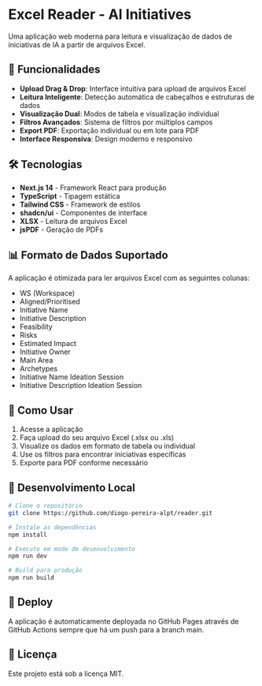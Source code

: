 # Excel Reader - AI Initiatives

Uma aplicação web moderna para leitura e visualização de dados de iniciativas de IA a partir de arquivos Excel.

## 🚀 Funcionalidades

- **Upload Drag & Drop**: Interface intuitiva para upload de arquivos Excel
- **Leitura Inteligente**: Detecção automática de cabeçalhos e estruturas de dados
- **Visualização Dual**: Modos de tabela e visualização individual
- **Filtros Avançados**: Sistema de filtros por múltiplos campos
- **Export PDF**: Exportação individual ou em lote para PDF
- **Interface Responsiva**: Design moderno e responsivo

## 🛠️ Tecnologias

- **Next.js 14** - Framework React para produção
- **TypeScript** - Tipagem estática
- **Tailwind CSS** - Framework de estilos
- **shadcn/ui** - Componentes de interface
- **XLSX** - Leitura de arquivos Excel
- **jsPDF** - Geração de PDFs

## 📊 Formato de Dados Suportado

A aplicação é otimizada para ler arquivos Excel com as seguintes colunas:
- WS (Workspace)
- Aligned/Prioritised
- Initiative Name
- Initiative Description
- Feasibility
- Risks
- Estimated Impact
- Initiative Owner
- Main Area
- Archetypes
- Initiative Name Ideation Session
- Initiative Description Ideation Session

## 🚀 Como Usar

1. Acesse a aplicação
2. Faça upload do seu arquivo Excel (.xlsx ou .xls)
3. Visualize os dados em formato de tabela ou individual
4. Use os filtros para encontrar iniciativas específicas
5. Exporte para PDF conforme necessário

## 🔧 Desenvolvimento Local

```bash
# Clone o repositório
git clone https://github.com/diogo-pereira-alpt/reader.git

# Instale as dependências
npm install

# Execute em modo de desenvolvimento
npm run dev

# Build para produção
npm run build
```

## 📝 Deploy

A aplicação é automaticamente deployada no GitHub Pages através de GitHub Actions sempre que há um push para a branch main.

## 📄 Licença

Este projeto está sob a licença MIT.
